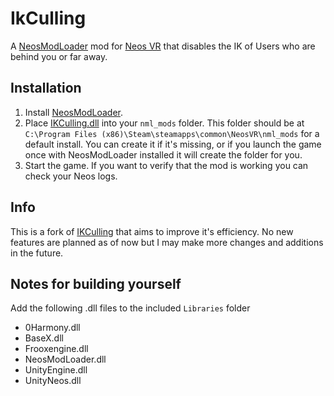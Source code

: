 # IkCulling

A [NeosModLoader](https://github.com/zkxs/NeosModLoader) mod for [Neos VR](https://neos.com/) that disables the IK of Users who are behind you or far away.


## Installation
1. Install [NeosModLoader](https://github.com/zkxs/NeosModLoader).
2. Place [IKCulling.dll](https://github.com/Raidriar796/IkCulling/releases/latest/download/IKCulling.dll) into your `nml_mods` folder. This folder should be at `C:\Program Files (x86)\Steam\steamapps\common\NeosVR\nml_mods` for a default install. You can create it if it's missing, or if you launch the game once with NeosModLoader installed it will create the folder for you.
3. Start the game. If you want to verify that the mod is working you can check your Neos logs.

## Info
This is a fork of [IKCulling](https://github.com/KyuubiYoru/IkCulling/) that aims to improve it's efficiency. No new features are planned as of now but I may make more changes and additions in the future.

## Notes for building yourself
Add the following .dll files to the included `Libraries` folder
- 0Harmony.dll
- BaseX.dll
- Frooxengine.dll
- NeosModLoader.dll
- UnityEngine.dll
- UnityNeos.dll
